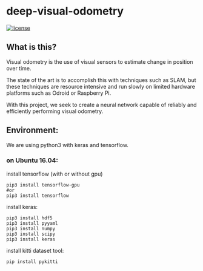 # deep-visual-odometry
[![license](https://img.shields.io/github/license/mashape/apistatus.svg?maxAge=2592000)](https://github.com/fchollet/keras/blob/master/LICENSE)
## What is this?

Visual odometry is the use of visual sensors to estimate change in position over time.

The state of the art is to accomplish this with techniques such as SLAM, but these techniques are resource intensive and run slowly on limited hardware platforms such as Odroid or Raspberry Pi.

With this project, we seek to create a neural network capable of reliably and efficiently performing visual odometry.


## Environment:
We are using python3 with keras and tensorflow.

### on Ubuntu 16.04:
install tensorflow (with or without gpu)

    pip3 install tensorflow-gpu
    #or
    pip3 install tensorflow

install keras:

    pip3 install hdf5
    pip3 install pyyaml
    pip3 install numpy
    pip3 install scipy
    pip3 install keras

install kitti dataset tool:

    pip install pykitti
